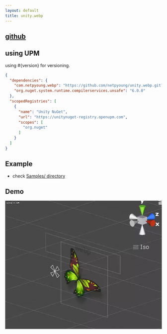 ```yaml
---
layout: default
title: unity.webp
---
```


## [github](https://github.com/netpyoung/unity.webp)


## using UPM

using #{version} for versioning.

``` json
{
  "dependencies": {
    "com.netpyoung.webp": "https://github.com/netpyoung/unity.webp.git?path=unity_project/Assets/unity.webp#0.3.19",
    "org.nuget.system.runtime.compilerservices.unsafe": "6.0.0"
  },
  "scopedRegistries": [
    {
      "name": "Unity NuGet",
      "url": "https://unitynuget-registry.openupm.com",
      "scopes": [
        "org.nuget"
      ]
    }
  ]
}
```

## Example

- check [Samples/ directory](https://github.com/netpyoung/unity.webp/tree/master/unity_project/Assets/Samples)


## Demo

![animation.webp](./animation.webp)
